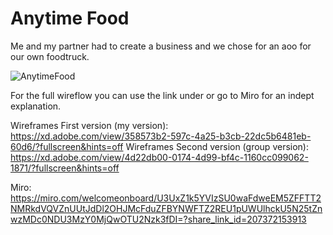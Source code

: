 # Anytime Food

Me and my partner had to create a business and we chose for an aoo for our own foodtruck.

![AnytimeFood](https://user-images.githubusercontent.com/57445093/198983582-4bc16d14-3f2f-4f53-80dc-dcc64a49fa8f.png)


For the full wireflow you can use the link under or go to Miro for an indept explanation.

Wireframes First version (my version): https://xd.adobe.com/view/358573b2-597c-4a25-b3cb-22dc5b6481eb-60d6/?fullscreen&hints=off
Wireframes Second version (group version): https://xd.adobe.com/view/4d22db00-0174-4d99-bf4c-1160cc099062-1871/?fullscreen&hints=off 

Miro: https://miro.com/welcomeonboard/U3UxZ1k5YVIzSU0waFdweEM5ZFFTT2NMRkdVQVZnUUtJdDl2OHJMcFduZFBYNWFTZ2REU1pUWUlhckU5N25tZnwzMDc0NDU3MzY0MjQwOTU2Nzk3fDI=?share_link_id=207372153913
